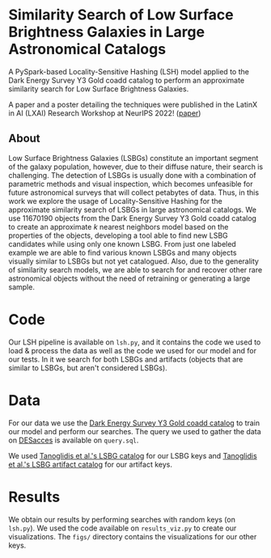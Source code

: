 # Similarity Search of Low Surface Brightness Galaxies in Large Astronomical Catalogs

A PySpark-based Locality-Sensitive Hashing (LSH) model applied to the Dark Energy Survey Y3 Gold coadd catalog to perform an approximate similarity search for Low Surface Brightness Galaxies.

A paper and a poster detailing the techniques were published in the LatinX in AI (LXAI) Research Workshop at NeurIPS 2022! ([paper](https://research.latinxinai.org/papers/neurips/2022/pdf/5_CameraReady.pdf))

## About

Low Surface Brightness Galaxies (LSBGs) constitute an important segment of the galaxy population, however, due to their diffuse nature, their search is challenging. The detection of LSBGs is usually done with a combination of parametric methods and visual inspection, which becomes unfeasible for future astronomical surveys that will collect petabytes of data. Thus, in this work we explore the usage of Locality-Sensitive Hashing for the approximate similarity search of LSBGs in large astronomical catalogs. We use 11670190 objects from the Dark Energy Survey Y3 Gold coadd catalog to create an approximate $k$ nearest neighbors model based on the properties of the objects, developing a tool able to find new LSBG candidates while using only one known LSBG. From just one labeled example we are able to find various  known LSBGs and many objects visually similar to LSBGs but not yet catalogued. Also, due to the generality of similarity search models, we are able to search for and recover other rare astronomical objects without the need of retraining or generating a large sample.

# Code

Our LSH pipeline is available on `lsh.py`, and it contains the code we used to load & process the data as well as the code we used for our model and for our tests. In it we search for both LSBGs and artifacts (objects that are similar to LSBGs, but aren't considered LSBGs).

# Data

For our data we use the [Dark Energy Survey Y3 Gold coadd catalog](https://des.ncsa.illinois.edu/releases/y3a2/Y3gold) to train our model and perform our searches. The query we used to gather the data on [DESacces](https://des.ncsa.illinois.edu/desaccess/) is available on `query.sql`.

We used [Tanoglidis et al.'s LSBG catalog](https://iopscience.iop.org/article/10.3847/1538-4365/abca89) for our LSBG keys and [Tanoglidis et al.'s LSBG artifact catalog](https://www.sciencedirect.com/science/article/pii/S2213133721000238?via%3Dihub) for our artifact keys.

# Results

We obtain our results by performing searches with random keys (on `lsh.py`). We used the code available on `results_viz.py` to create our visualizations. The `figs/` directory contains the visualizations for our other keys.  

